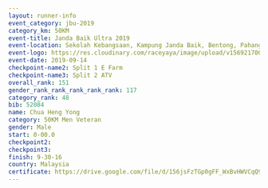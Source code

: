 ```yaml
---
layout: runner-info 
event_category: jbu-2019 
category_km: 50KM 
event-title: Janda Baik Ultra 2019 
event-location: Sekolah Kebangsaan, Kampung Janda Baik, Bentong, Pahang, Malaysia 
event-logo: https://res.cloudinary.com/raceyaya/image/upload/v1569217009/logo/janda-baik_vch1pc.jpg 
event-date: 2019-09-14 
checkpoint-name2: Split 1 E Farm 
checkpoint-name3: Split 2 ATV 
overall_rank: 151
gender_rank_rank_rank_rank_rank: 117
category_rank: 48
bib: 52084
name: Chua Heng Yong
category: 50KM Men Veteran
gender: Male
start: 0-00.0
checkpoint2: 
checkpoint3: 
finish: 9-30-16
country: Malaysia
certificate: https://drive.google.com/file/d/156jsFzTGp0gFF_WxBvHWVCqQ9K-2JukO/view?usp=sharing
---
```


